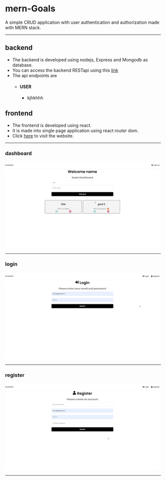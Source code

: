 # mern-Goals
A simple CRUD application with user authentication and authorization made with MERN stack.

------

## backend ##
* The backend is developed using nodejs, Express and Mongodb as database.
* You can access the backend RESTapi using this [link](https://mernbackend-mao3.onrender.com "backend")
* The api endpoints are
  * #### USER ####
    * kjhkhhh 

## frontend ##
* The frontend is developed using react.
* It is made into single page application using react router dom.
* Click [here](https://premforreal.github.io/mern-Goals/ "backend") to visit the website.
------
### dashboard ###
<img src="dashboard.png" alt="dashboard" width="500"/>

------
### login ###
<img src="login.png" alt="dashboard" width="500"/>

------
### register ###
<img src="register.png" alt="dashboard" width="500"/>

------

